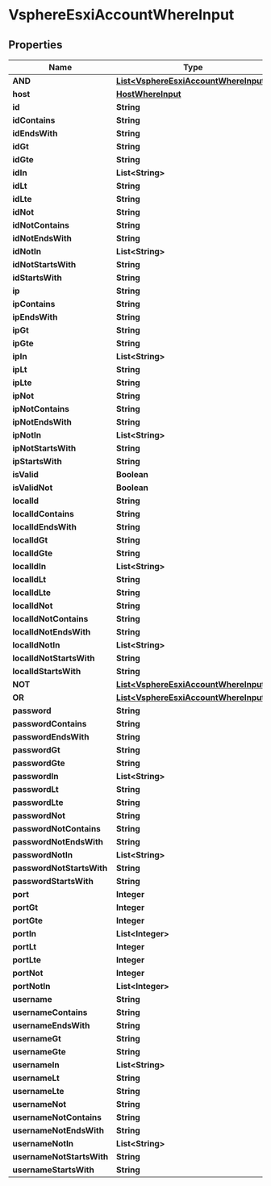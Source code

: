 

# VsphereEsxiAccountWhereInput


## Properties

Name | Type | Description | Notes
------------ | ------------- | ------------- | -------------
**AND** | [**List&lt;VsphereEsxiAccountWhereInput&gt;**](VsphereEsxiAccountWhereInput.md) |  |  [optional]
**host** | [**HostWhereInput**](HostWhereInput.md) |  |  [optional]
**id** | **String** |  |  [optional]
**idContains** | **String** |  |  [optional]
**idEndsWith** | **String** |  |  [optional]
**idGt** | **String** |  |  [optional]
**idGte** | **String** |  |  [optional]
**idIn** | **List&lt;String&gt;** |  |  [optional]
**idLt** | **String** |  |  [optional]
**idLte** | **String** |  |  [optional]
**idNot** | **String** |  |  [optional]
**idNotContains** | **String** |  |  [optional]
**idNotEndsWith** | **String** |  |  [optional]
**idNotIn** | **List&lt;String&gt;** |  |  [optional]
**idNotStartsWith** | **String** |  |  [optional]
**idStartsWith** | **String** |  |  [optional]
**ip** | **String** |  |  [optional]
**ipContains** | **String** |  |  [optional]
**ipEndsWith** | **String** |  |  [optional]
**ipGt** | **String** |  |  [optional]
**ipGte** | **String** |  |  [optional]
**ipIn** | **List&lt;String&gt;** |  |  [optional]
**ipLt** | **String** |  |  [optional]
**ipLte** | **String** |  |  [optional]
**ipNot** | **String** |  |  [optional]
**ipNotContains** | **String** |  |  [optional]
**ipNotEndsWith** | **String** |  |  [optional]
**ipNotIn** | **List&lt;String&gt;** |  |  [optional]
**ipNotStartsWith** | **String** |  |  [optional]
**ipStartsWith** | **String** |  |  [optional]
**isValid** | **Boolean** |  |  [optional]
**isValidNot** | **Boolean** |  |  [optional]
**localId** | **String** |  |  [optional]
**localIdContains** | **String** |  |  [optional]
**localIdEndsWith** | **String** |  |  [optional]
**localIdGt** | **String** |  |  [optional]
**localIdGte** | **String** |  |  [optional]
**localIdIn** | **List&lt;String&gt;** |  |  [optional]
**localIdLt** | **String** |  |  [optional]
**localIdLte** | **String** |  |  [optional]
**localIdNot** | **String** |  |  [optional]
**localIdNotContains** | **String** |  |  [optional]
**localIdNotEndsWith** | **String** |  |  [optional]
**localIdNotIn** | **List&lt;String&gt;** |  |  [optional]
**localIdNotStartsWith** | **String** |  |  [optional]
**localIdStartsWith** | **String** |  |  [optional]
**NOT** | [**List&lt;VsphereEsxiAccountWhereInput&gt;**](VsphereEsxiAccountWhereInput.md) |  |  [optional]
**OR** | [**List&lt;VsphereEsxiAccountWhereInput&gt;**](VsphereEsxiAccountWhereInput.md) |  |  [optional]
**password** | **String** |  |  [optional]
**passwordContains** | **String** |  |  [optional]
**passwordEndsWith** | **String** |  |  [optional]
**passwordGt** | **String** |  |  [optional]
**passwordGte** | **String** |  |  [optional]
**passwordIn** | **List&lt;String&gt;** |  |  [optional]
**passwordLt** | **String** |  |  [optional]
**passwordLte** | **String** |  |  [optional]
**passwordNot** | **String** |  |  [optional]
**passwordNotContains** | **String** |  |  [optional]
**passwordNotEndsWith** | **String** |  |  [optional]
**passwordNotIn** | **List&lt;String&gt;** |  |  [optional]
**passwordNotStartsWith** | **String** |  |  [optional]
**passwordStartsWith** | **String** |  |  [optional]
**port** | **Integer** |  |  [optional]
**portGt** | **Integer** |  |  [optional]
**portGte** | **Integer** |  |  [optional]
**portIn** | **List&lt;Integer&gt;** |  |  [optional]
**portLt** | **Integer** |  |  [optional]
**portLte** | **Integer** |  |  [optional]
**portNot** | **Integer** |  |  [optional]
**portNotIn** | **List&lt;Integer&gt;** |  |  [optional]
**username** | **String** |  |  [optional]
**usernameContains** | **String** |  |  [optional]
**usernameEndsWith** | **String** |  |  [optional]
**usernameGt** | **String** |  |  [optional]
**usernameGte** | **String** |  |  [optional]
**usernameIn** | **List&lt;String&gt;** |  |  [optional]
**usernameLt** | **String** |  |  [optional]
**usernameLte** | **String** |  |  [optional]
**usernameNot** | **String** |  |  [optional]
**usernameNotContains** | **String** |  |  [optional]
**usernameNotEndsWith** | **String** |  |  [optional]
**usernameNotIn** | **List&lt;String&gt;** |  |  [optional]
**usernameNotStartsWith** | **String** |  |  [optional]
**usernameStartsWith** | **String** |  |  [optional]



